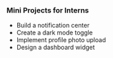 ### Mini Projects for Interns

- Build a notification center
- Create a dark mode toggle
- Implement profile photo upload
- Design a dashboard widget

